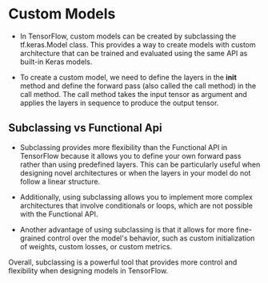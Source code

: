 # Custom Models
- In TensorFlow, custom models can be created by subclassing the tf.keras.Model class. This provides a way to create models with custom architecture that can be trained and evaluated using the same API as built-in Keras models.

- To create a custom model, we need to define the layers in the __init__ method and define the forward pass (also called the call method) in the call method. The call method takes the input tensor as argument and applies the layers in sequence to produce the output tensor.

## Subclassing vs Functional Api

- Subclassing provides more flexibility than the Functional API in TensorFlow because it allows you to define your own forward pass rather than using predefined layers. This can be particularly useful when designing novel architectures or when the layers in your model do not follow a linear structure.

- Additionally, using subclassing allows you to implement more complex architectures that involve conditionals or loops, which are not possible with the Functional API.

- Another advantage of using subclassing is that it allows for more fine-grained control over the model's behavior, such as custom initialization of weights, custom losses, or custom metrics.

Overall, subclassing is a powerful tool that provides more control and flexibility when designing models in TensorFlow.